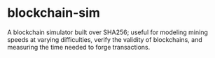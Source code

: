 # blockchain-sim
A blockchain simulator built over SHA256; useful for modeling mining speeds at varying difficulties, verify the validity of blockchains, and measuring the time needed to forge transactions.
